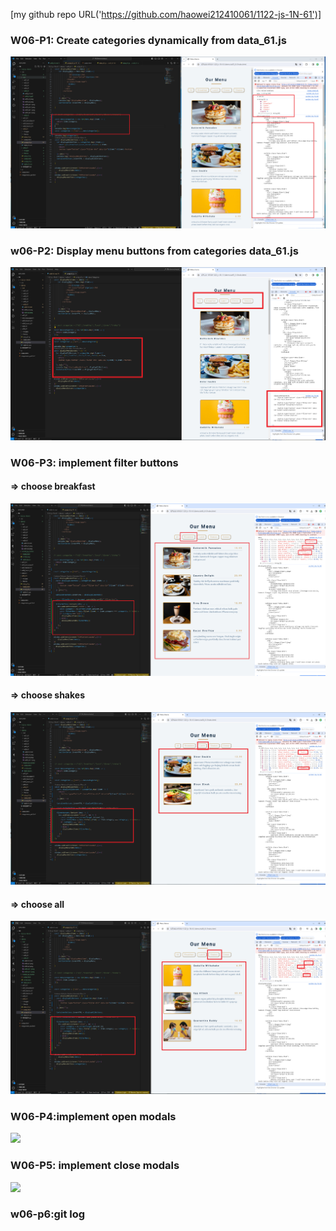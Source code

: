[my github repo URL('https://github.com/haowei212410061/1122-js-1N-61')]
### W06-P1: Create categories dynamically from data_61.js
![](w06-p1.png)

### w06-P2: Display menu buttons from categories data_61.js
 
![](w06-p2.png)


### W06-P3: implement filter buttons

#### => choose breakfast
 
![](w06-p3-1.png)
 
#### => choose shakes
 
![](w06-p3-2.png)
 
#### => choose all
 
![](w06-p3-3.png)
 




### W06-P4:implement open modals

![](w06-p4)

### W06-P5: implement close modals

![](w06-p5)

### w06-p6:git log
```

```